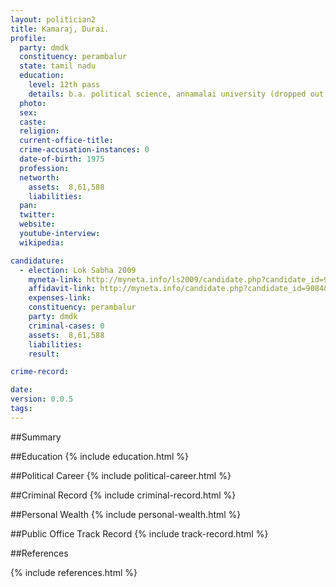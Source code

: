 ```yaml
---
layout: politician2
title: Kamaraj, Durai.
profile: 
  party: dmdk
  constituency: perambalur
  state: tamil nadu
  education: 
    level: 12th pass
    details: b.a. political science, annamalai university (dropped out in first year)
  photo: 
  sex: 
  caste: 
  religion: 
  current-office-title: 
  crime-accusation-instances: 0
  date-of-birth: 1975
  profession: 
  networth: 
    assets:  8,61,588
    liabilities: 
  pan: 
  twitter: 
  website: 
  youtube-interview: 
  wikipedia: 

candidature: 
  - election: Lok Sabha 2009
    myneta-link: http://myneta.info/ls2009/candidate.php?candidate_id=9084
    affidavit-link: http://myneta.info/candidate.php?candidate_id=9084&scan=original
    expenses-link: 
    constituency: perambalur 
    party: dmdk
    criminal-cases: 0
    assets:  8,61,588
    liabilities: 
    result:  

crime-record: 

date: 
version: 0.0.5
tags: 
---
```

##Summary


##Education
{% include education.html %}


##Political Career
{% include political-career.html %}


##Criminal Record
{% include criminal-record.html %}


##Personal Wealth
{% include personal-wealth.html %}


##Public Office Track Record
{% include track-record.html %}


##References


{% include references.html %}